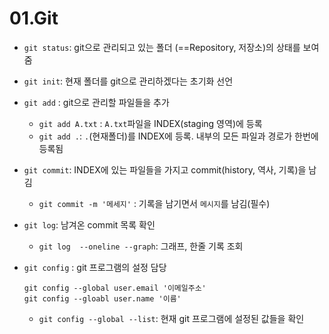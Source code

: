# 01.Git

- `git status`: git으로 관리되고 있는 폴더 (==Repository, 저장소)의 상태를 보여줌

- `git init`: 현재 폴더를 git으로 관리하겠다는 초기화 선언

- `git add` : git으로 관리할 파일들을 추가

  - `git add A.txt` : `A.txt`파일을 INDEX(staging 영역)에 등록
  - `git add .`: `.`(현재폴더)를 INDEX에 등록. 내부의 모든 파일과 경로가 한번에 등록됨

- `git commit`: INDEX에 있는 파일들을 가지고 commit(history, 역사, 기록)을 남김

  - `git commit -m '메세지'` : 기록을 남기면서 `메시지`를 남김(필수)

- `git log`: 남겨온 commit 목록 확인

  - `git log  --oneline --graph`: 그래프, 한줄 기록 조회

- `git config` : git 프로그램의 설정 담당

  ```
  git config --global user.email '이메일주소'
  git config --gloabl user.name '이름'
  ```

  - `git config --global --list`: 현재 git 프로그램에 설정된 값들을 확인

